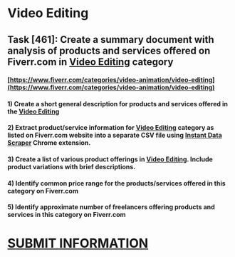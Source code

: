 # Video Editing
## Task [461]: Create a summary document with analysis of products and services offered on Fiverr.com in [Video Editing](https://www.fiverr.com/categories/video-animation/video-editing) category
#### [https://www.fiverr.com/categories/video-animation/video-editing](https://www.fiverr.com/categories/video-animation/video-editing)
#### 1) Create a short general description for products and services offered in the [Video Editing](https://www.fiverr.com/categories/video-animation/video-editing)
#### 2) Extract product/service information for [Video Editing](https://www.fiverr.com/categories/video-animation/video-editing) category as listed on Fiverr.com website into a separate CSV file using [Instant Data Scraper](https://chrome.google.com/webstore/detail/instant-data-scraper/ofaokhiedipichpaobibbnahnkdoiiah) Chrome extension.
#### 3) Create a list of various product offerings in [Video Editing](https://www.fiverr.com/categories/video-animation/video-editing). Include product variations with brief descriptions.
#### 4) Identify common price range for the products/services offered in this category on Fiverr.com
#### 5) Identify approximate number of freelancers offering products and services in this category on Fiverr.com

# [SUBMIT INFORMATION](https://forms.office.com/r/8AEKjkLxKG)
